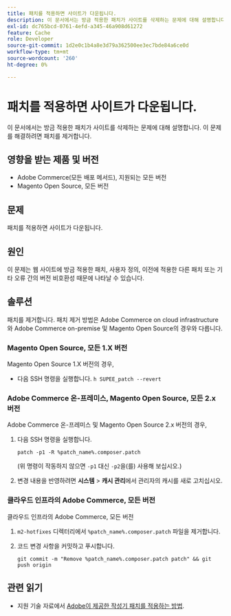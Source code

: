 ```yaml
---
title: 패치를 적용하면 사이트가 다운됩니다.
description: 이 문서에서는 방금 적용한 패치가 사이트를 삭제하는 문제에 대해 설명합니다. 이 문제를 해결하려면 패치를 제거합니다.
exl-id: dc765bcd-0761-4efd-a345-46a908d61272
feature: Cache
role: Developer
source-git-commit: 1d2e0c1b4a8e3d79a362500ee3ec7bde84a6ce0d
workflow-type: tm+mt
source-wordcount: '260'
ht-degree: 0%

---
```


# 패치를 적용하면 사이트가 다운됩니다.

이 문서에서는 방금 적용한 패치가 사이트를 삭제하는 문제에 대해 설명합니다. 이 문제를 해결하려면 패치를 제거합니다.

## 영향을 받는 제품 및 버전

* Adobe Commerce(모든 배포 메서드), 지원되는 모든 버전
* Magento Open Source, 모든 버전

## 문제

패치를 적용하면 사이트가 다운됩니다.

## 원인

이 문제는 웹 사이트에 방금 적용한 패치, 사용자 정의, 이전에 적용한 다른 패치 또는 기타 오류 간의 버전 비호환성 때문에 나타날 수 있습니다.

## 솔루션

패치를 제거합니다. 패치 제거 방법은 Adobe Commerce on cloud infrastructure와 Adobe Commerce on-premise 및 Magento Open Source의 경우와 다릅니다.

### Magento Open Source, 모든 1.X 버전

Magento Open Source 1.X 버전의 경우,

* 다음 SSH 명령을 실행합니다. `h SUPEE_patch --revert `

### Adobe Commerce 온-프레미스, Magento Open Source, 모든 2.x 버전

Adobe Commerce 온-프레미스 및 Magento Open Source 2.x 버전의 경우,

1. 다음 SSH 명령을 실행합니다.

   ```
   patch -p1 -R %patch_name%.composer.patch
   ```

   (위 명령이 작동하지 않으면 `-p1` 대신 `-p2`을(를) 사용해 보십시오.)

1. 변경 내용을 반영하려면 **시스템** > **캐시 관리**&#x200B;에서 관리자의 캐시를 새로 고치십시오.

### 클라우드 인프라의 Adobe Commerce, 모든 버전

클라우드 인프라의 Adobe Commerce, 모든 버전

1. `m2-hotfixes` 디렉터리에서 `%patch_name%.composer.patch` 파일을 제거합니다.
1. 코드 변경 사항을 커밋하고 푸시합니다.

   ```
   git commit -m "Remove %patch_name%.composer.patch patch" && git push origin
   ```

## 관련 읽기

* 지원 기술 자료에서 [Adobe이 제공한 작성기 패치를 적용하는 방법](/help/how-to/general/how-to-apply-a-composer-patch-provided-by-magento.md).
